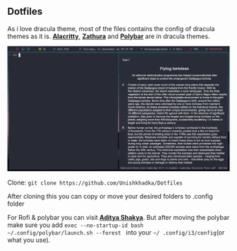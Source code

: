 ## Dotfiles

As i love dracula theme, most of the files contains the config of dracula themes as it is. 
__[Alacritty](https://github.com/Unishkhadka/Dotfiles/tree/main/alacritty)__,  __[Zathura](https://github.com/Unishkhadka/Dotfiles/tree/main/zathura)__ and  __[Polybar](https://github.com/Unishkhadka/Dotfiles/tree/main/polybar)__ are in dracula themes.

<img src="/images/pic-1.png">

Clone:
`git clone https://github.com/Unishkhadka/Dotfiles`

After cloning this you can copy or move your desired folders to .config folder

For Rofi & polybar you can visit __[Aditya Shakya](https://github.com/adi1090x)__. But after moving the polybar make sure you add `exec --no-startup-id bash ~/.config/polybar/launch.sh --forest ` into your `~/ .config/i3/config`(or what you use).


